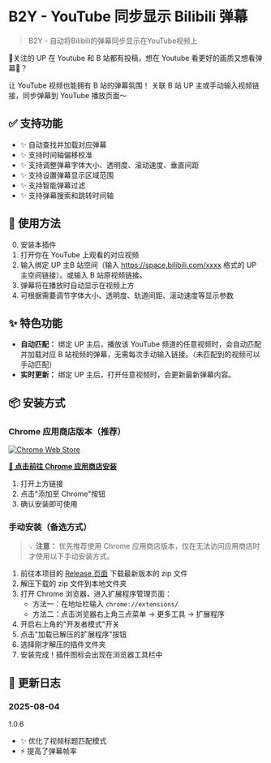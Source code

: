 # B2Y - YouTube 同步显示 Bilibili 弹幕

> B2Y - 自动将Bilibili的弹幕同步显示在YouTube视频上

🍻关注的 UP 在 Youtube 和 B 站都有投稿，想在 Youtube 看更好的画质又想看弹幕🤔？

让 YouTube 视频也能拥有 B 站的弹幕氛围！
关联 B 站 UP 主或手动输入视频链接，同步弹幕到 YouTube 播放页面～

## ✅ 支持功能

- ✨ 自动查找并加载对应弹幕
- ✨ 支持时间轴偏移校准
- ✨ 支持调整弹幕字体大小、透明度、滚动速度、垂直间距
- ✨ 支持设置弹幕显示区域范围
- ✨ 支持智能弹幕过滤
- ✨ 支持弹幕搜索和跳转时间轴

## 🧩 使用方法

0. 安装本插件
1. 打开你在 YouTube 上观看的对应视频
2. 输入绑定 UP 主B 站空间（输入 https://space.bilibili.com/xxxx 格式的 UP 主空间链接）。或输入 B 站原视频链接。
3. 弹幕将在播放时自动显示在视频上方
4. 可根据需要调节字体大小、透明度、轨道间距、滚动速度等显示参数

## ✨ 特色功能

- **自动匹配：** 绑定 UP 主后，播放该 YouTube 频道的任意视频时，会自动匹配并加载对应 B 站视频的弹幕，无需每次手动输入链接。（未匹配到的视频可以手动匹配）
- **实时更新：** 绑定 UP 主后，打开任意视频时，会更新最新弹幕内容。

## 📦 安装方式

### Chrome 应用商店版本（推荐）

[![Chrome Web Store](https://img.shields.io/chrome-web-store/v/dmkbhbnbpfijhgpnfahfioedledohfja.svg)](https://chromewebstore.google.com/detail/b2y-youtube-%E5%90%8C%E6%AD%A5%E6%98%BE%E7%A4%BA-bilibili/dmkbhbnbpfijhgpnfahfioedledohfja)

**[🚀 点击前往 Chrome 应用商店安装](https://chromewebstore.google.com/detail/b2y-youtube-%E5%90%8C%E6%AD%A5%E6%98%BE%E7%A4%BA-bilibili/dmkbhbnbpfijhgpnfahfioedledohfja)**

1. 打开上方链接
2. 点击"添加至 Chrome"按钮
3. 确认安装即可使用

### 手动安装（备选方式）

> 💡 **注意：** 优先推荐使用 Chrome 应用商店版本，仅在无法访问应用商店时才使用以下手动安装方式。
1. 前往本项目的 [Release 页面](https://github.com/ahaduoduoduo/bilibili-youtube-danmaku/releases) 下载最新版本的 zip 文件
2. 解压下载的 zip 文件到本地文件夹
3. 打开 Chrome 浏览器，进入扩展程序管理页面：
   - 方法一：在地址栏输入 `chrome://extensions/`
   - 方法二：点击浏览器右上角三点菜单 → 更多工具 → 扩展程序
4. 开启右上角的"开发者模式"开关
5. 点击"加载已解压的扩展程序"按钮
6. 选择刚才解压的插件文件夹
7. 安装完成！插件图标会出现在浏览器工具栏中

## 📝 更新日志

### 2025-08-04
1.0.6
- ✨ 优化了视频标题匹配模式
- ⚡ 提高了弹幕帧率

